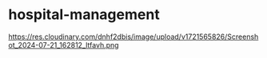﻿# hospital-management
https://res.cloudinary.com/dnhf2dbis/image/upload/v1721565826/Screenshot_2024-07-21_162812_ltfavh.png

